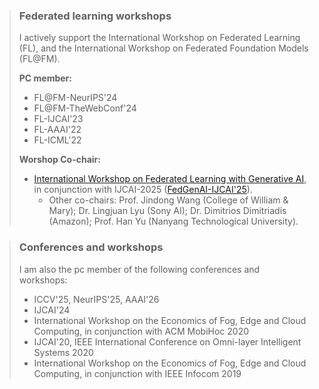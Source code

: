 >### Federated learning workshops
>
>I actively support the International Workshop on Federated Learning (FL), and the International Workshop on Federated Foundation Models (FL@FM).
>
>**PC member:**
>- FL@FM\-NeurIPS'24 
>- FL@FM\-TheWebConf'24
>- FL\-IJCAI'23
>- FL\-AAAI'22 
>- FL\-ICML'22
> 
>**Worshop Co-chair:**
>- [International Workshop on Federated Learning with Generative AI](https://federated-learning.org/FedGenAI-ijcai-2025/), in conjunction with IJCAI-2025 ([FedGenAI-IJCAI'25](https://federated-learning.org/FedGenAI-ijcai-2025/)).
>    - Other co-chairs: Prof. Jindong Wang (College of William & Mary); Dr. Lingjuan Lyu (Sony AI); Dr. Dimitrios Dimitriadis (Amazon); Prof. Han Yu (Nanyang Technological University). 


>### Conferences and workshops
>
>I am also the pc member of the following conferences and workshops:
>- ICCV'25, NeurIPS'25, AAAI'26
>- IJCAI'24
>- International Workshop on the Economics of Fog, Edge and Cloud Computing, in conjunction with ACM MobiHoc 2020
>- IJCAI'20, IEEE International Conference on Omni-layer Intelligent Systems 2020
>- International Workshop on the Economics of Fog, Edge and Cloud Computing, in conjunction with IEEE Infocom 2019
